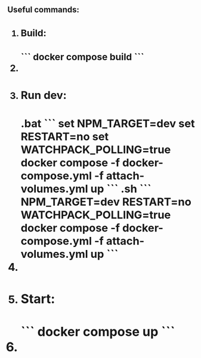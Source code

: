 <h2>Useful commands:<h2>

<ol>
<li><h3>Build:<h3>
```
docker compose build
```<li>
<li><h3>Run dev:<h3>
.bat
```
set NPM_TARGET=dev
set RESTART=no
set WATCHPACK_POLLING=true
docker compose -f docker-compose.yml -f attach-volumes.yml up
```
.sh
```
NPM_TARGET=dev
RESTART=no
WATCHPACK_POLLING=true
docker compose -f docker-compose.yml -f attach-volumes.yml up
```<li>
<li><h3>Start:<h3>
```
docker compose up
```<li>
<ol>
